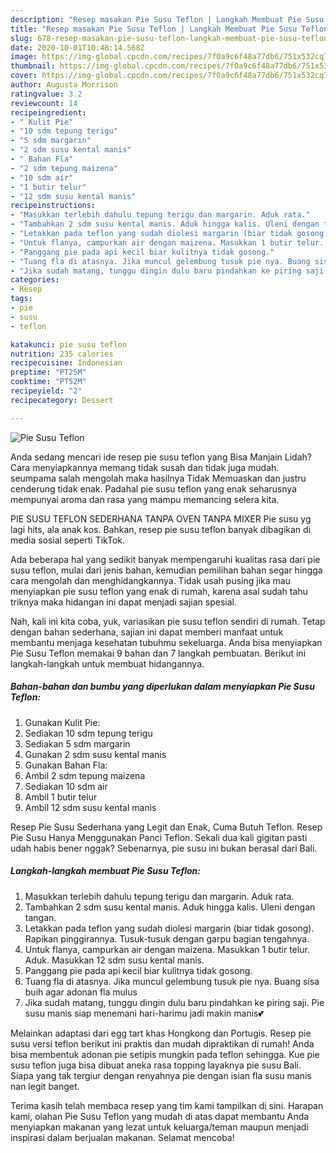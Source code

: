 ```yaml
---
description: "Resep masakan Pie Susu Teflon | Langkah Membuat Pie Susu Teflon Yang Lezat Sekali"
title: "Resep masakan Pie Susu Teflon | Langkah Membuat Pie Susu Teflon Yang Lezat Sekali"
slug: 678-resep-masakan-pie-susu-teflon-langkah-membuat-pie-susu-teflon-yang-lezat-sekali
date: 2020-10-01T10:48:14.568Z
image: https://img-global.cpcdn.com/recipes/7f0a9c6f48a77db6/751x532cq70/pie-susu-teflon-foto-resep-utama.jpg
thumbnail: https://img-global.cpcdn.com/recipes/7f0a9c6f48a77db6/751x532cq70/pie-susu-teflon-foto-resep-utama.jpg
cover: https://img-global.cpcdn.com/recipes/7f0a9c6f48a77db6/751x532cq70/pie-susu-teflon-foto-resep-utama.jpg
author: Augusta Morrison
ratingvalue: 3.2
reviewcount: 14
recipeingredient:
- " Kulit Pie"
- "10 sdm tepung terigu"
- "5 sdm margarin"
- "2 sdm susu kental manis"
- " Bahan Fla"
- "2 sdm tepung maizena"
- "10 sdm air"
- "1 butir telur"
- "12 sdm susu kental manis"
recipeinstructions:
- "Masukkan terlebih dahulu tepung terigu dan margarin. Aduk rata."
- "Tambahkan 2 sdm susu kental manis. Aduk hingga kalis. Uleni dengan tangan."
- "Letakkan pada teflon yang sudah diolesi margarin (biar tidak gosong). Rapikan pinggirannya. Tusuk-tusuk dengan garpu bagian tengahnya."
- "Untuk flanya, campurkan air dengan maizena. Masukkan 1 butir telur. Aduk. Masukkan 12 sdm susu kental manis."
- "Panggang pie pada api kecil biar kulitnya tidak gosong."
- "Tuang fla di atasnya. Jika muncul gelembung tusuk pie nya. Buang sisa buih agar adonan fla mulus"
- "Jika sudah matang, tunggu dingin dulu baru pindahkan ke piring saji. Pie susu manis siap menemani hari-harimu jadi makin manis💕"
categories:
- Resep
tags:
- pie
- susu
- teflon

katakunci: pie susu teflon 
nutrition: 235 calories
recipecuisine: Indonesian
preptime: "PT25M"
cooktime: "PT52M"
recipeyield: "2"
recipecategory: Dessert

---
```



![Pie Susu Teflon](https://img-global.cpcdn.com/recipes/7f0a9c6f48a77db6/751x532cq70/pie-susu-teflon-foto-resep-utama.jpg)

Anda sedang mencari ide resep pie susu teflon yang Bisa Manjain Lidah? Cara menyiapkannya memang tidak susah dan tidak juga mudah. seumpama salah mengolah maka hasilnya Tidak Memuaskan dan justru cenderung tidak enak. Padahal pie susu teflon yang enak seharusnya mempunyai aroma dan rasa yang mampu memancing selera kita.

PIE SUSU TEFLON SEDERHANA TANPA OVEN TANPA MIXER Pie susu yg lagi hits, ala anak kos. Bahkan, resep pie susu teflon banyak dibagikan di media sosial seperti TikTok.

Ada beberapa hal yang sedikit banyak mempengaruhi kualitas rasa dari pie susu teflon, mulai dari jenis bahan, kemudian pemilihan bahan segar hingga cara mengolah dan menghidangkannya. Tidak usah pusing jika mau menyiapkan pie susu teflon yang enak di rumah, karena asal sudah tahu triknya maka hidangan ini dapat menjadi sajian spesial.


Nah, kali ini kita coba, yuk, variasikan pie susu teflon sendiri di rumah. Tetap dengan bahan sederhana, sajian ini dapat memberi manfaat untuk membantu menjaga kesehatan tubuhmu sekeluarga. Anda bisa menyiapkan Pie Susu Teflon memakai 9 bahan dan 7 langkah pembuatan. Berikut ini langkah-langkah untuk membuat hidangannya.

<!--inarticleads1-->

##### Bahan-bahan dan bumbu yang diperlukan dalam menyiapkan Pie Susu Teflon:

1. Gunakan  Kulit Pie:
1. Sediakan 10 sdm tepung terigu
1. Sediakan 5 sdm margarin
1. Gunakan 2 sdm susu kental manis
1. Gunakan  Bahan Fla:
1. Ambil 2 sdm tepung maizena
1. Sediakan 10 sdm air
1. Ambil 1 butir telur
1. Ambil 12 sdm susu kental manis


Resep Pie Susu Sederhana yang Legit dan Enak, Cuma Butuh Teflon. Resep Pie Susu Hanya Menggunakan Panci Teflon. Sekali dua kali gigitan pasti udah habis bener nggak? Sebenarnya, pie susu ini bukan berasal dari Bali. 

<!--inarticleads2-->

##### Langkah-langkah membuat Pie Susu Teflon:

1. Masukkan terlebih dahulu tepung terigu dan margarin. Aduk rata.
1. Tambahkan 2 sdm susu kental manis. Aduk hingga kalis. Uleni dengan tangan.
1. Letakkan pada teflon yang sudah diolesi margarin (biar tidak gosong). Rapikan pinggirannya. Tusuk-tusuk dengan garpu bagian tengahnya.
1. Untuk flanya, campurkan air dengan maizena. Masukkan 1 butir telur. Aduk. Masukkan 12 sdm susu kental manis.
1. Panggang pie pada api kecil biar kulitnya tidak gosong.
1. Tuang fla di atasnya. Jika muncul gelembung tusuk pie nya. Buang sisa buih agar adonan fla mulus
1. Jika sudah matang, tunggu dingin dulu baru pindahkan ke piring saji. Pie susu manis siap menemani hari-harimu jadi makin manis💕


Melainkan adaptasi dari egg tart khas Hongkong dan Portugis. Resep pie susu versi teflon berikut ini praktis dan mudah dipraktikan di rumah! Anda bisa membentuk adonan pie setipis mungkin pada teflon sehingga. Kue pie susu teflon juga bisa dibuat aneka rasa topping layaknya pie susu Bali. Siapa yang tak tergiur dengan renyahnya pie dengan isian fla susu manis nan legit banget. 

Terima kasih telah membaca resep yang tim kami tampilkan di sini. Harapan kami, olahan Pie Susu Teflon yang mudah di atas dapat membantu Anda menyiapkan makanan yang lezat untuk keluarga/teman maupun menjadi inspirasi dalam berjualan makanan. Selamat mencoba!
